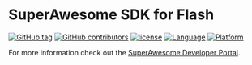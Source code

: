 SuperAwesome SDK for Flash
==========================

[![GitHub tag](https://img.shields.io/github/tag/SuperAwesomeLTD/sa-flash-sdk.svg)]() [![GitHub contributors](https://img.shields.io/github/contributors/SuperAwesomeLTD/sa-flash-sdk.svg)]() [![license](https://img.shields.io/github/license/SuperAwesomeLTD/sa-flash-sdk.svg)]() [![Language](https://img.shields.io/badge/language-actionscript-f48041.svg?style=flat)]() [![Platform](https://img.shields.io/badge/platform-desktop-lightgrey.svg)]() 

For more information check out the [SuperAwesome Developer Portal](https://developers.superawesome.tv/extdocs/sa-flash-sdk/html/index.html).
